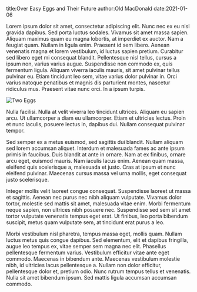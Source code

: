title:Over Easy Eggs and Their Future
author:Old MacDonald
date:2021-01-06

Lorem ipsum dolor sit amet, consectetur adipiscing elit. Nunc nec ex eu nisl gravida dapibus. Sed porta luctus sodales. Vivamus sit amet massa sapien. Aliquam maximus quam eu magna lobortis, at imperdiet ex auctor. Nam a feugiat quam. Nullam in ligula enim. Praesent id sem libero. Aenean venenatis magna et lorem vestibulum, id luctus sapien pretium. Curabitur sed libero eget mi consequat blandit. Pellentesque nisl tellus, cursus a ipsum non, varius varius augue. Suspendisse non commodo ex, quis fermentum ligula. Aliquam viverra iaculis mauris, sit amet pulvinar tellus pulvinar eu. Etiam tincidunt leo sem, vitae varius dolor pulvinar in. Orci varius natoque penatibus et magnis dis parturient montes, nascetur ridiculus mus. Praesent vitae nunc orci. In a ipsum turpis.

![Two Eggs](/egg.jpg "Two Eggs")

Nulla facilisi. Nulla at velit viverra leo tincidunt ultrices. Aliquam eu sapien arcu. Ut ullamcorper a diam eu ullamcorper. Etiam et ultricies lectus. Proin et nunc iaculis, posuere lectus in, dapibus dui. Nullam consequat pulvinar tempor.

Sed semper ex a metus euismod, sed sagittis dui blandit. Nullam aliquam sed lorem accumsan aliquet. Interdum et malesuada fames ac ante ipsum primis in faucibus. Duis blandit at ante in ornare. Nam at ex finibus, ornare arcu eget, euismod mauris. Nam iaculis lacus enim. Aenean quam massa, eleifend quis scelerisque a, malesuada et justo. Cras at ipsum et nunc eleifend pulvinar. Maecenas cursus massa vel urna mollis, eget consequat justo scelerisque.

Integer mollis velit laoreet congue consequat. Suspendisse laoreet ut massa et sagittis. Aenean nec purus nec nibh aliquam vulputate. Vivamus dolor tortor, molestie sed mattis sit amet, malesuada vitae enim. Morbi fermentum neque sapien, non ultrices nibh posuere nec. Suspendisse sed sem sit amet tortor vulputate venenatis tempus eget erat. Ut finibus, leo porta bibendum suscipit, metus quam vulputate sem, at tincidunt erat purus a leo.

Morbi vestibulum nisl pharetra, tempus massa eget, mollis quam. Nullam luctus metus quis congue dapibus. Sed elementum, elit et dapibus fringilla, augue leo tempus ex, vitae semper sem magna nec elit. Phasellus pellentesque fermentum varius. Vestibulum efficitur vitae ante eget commodo. Maecenas in bibendum ante. Maecenas vestibulum molestie nibh, id ultricies lacus pellentesque a. Nullam non dolor efficitur, pellentesque dolor et, pretium odio. Nunc rutrum tempus tellus et venenatis. Nulla sit amet bibendum ipsum. Sed mattis ligula accumsan accumsan commodo. 
